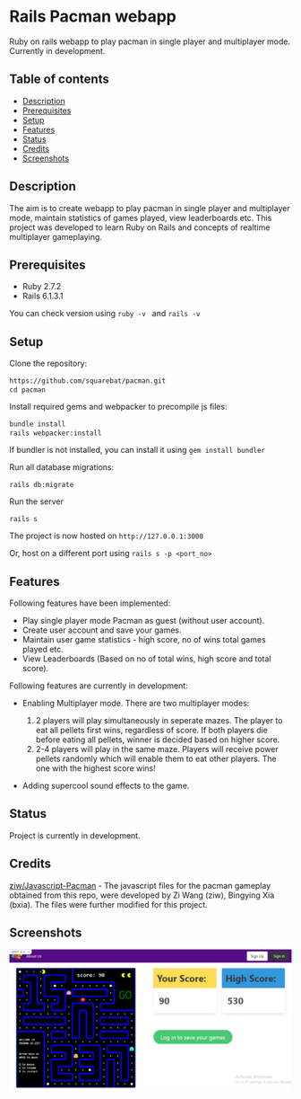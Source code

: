 # Rails Pacman webapp
Ruby on rails webapp to play pacman in single player and multiplayer mode. Currently in development.

## Table of contents
* [Description](#description)
* [Prerequisites](#prerequisites)
* [Setup](#setup)
* [Features](#features)
* [Status](#status)
* [Credits](#credits)
* [Screenshots](#screenshots)

## Description
The aim is to create webapp to play pacman in single player and multiplayer mode, maintain statistics of games played, view leaderboards etc. This project was developed to learn Ruby on Rails and concepts of realtime multiplayer gameplaying.  

## Prerequisites
* Ruby 2.7.2
* Rails 6.1.3.1

You can check version using ```ruby -v ``` and ```rails -v```

## Setup

Clone the repository:
```
https://github.com/squarebat/pacman.git
cd pacman
```

Install required gems and webpacker to precompile js files:
```
bundle install
rails webpacker:install
```
If bundler is not installed, you can install it using ```gem install bundler```

Run all database migrations:
```
rails db:migrate
```

Run the server
```
rails s
```
The project is now hosted on ```http://127.0.0.1:3000```

Or, host on a different port using ```rails s -p <port_no>```

## Features

Following features have been implemented:
* Play single player mode Pacman as guest (without user account).
* Create user account and save your games.
* Maintain user game statistics - high score, no of wins total games played etc.
* View Leaderboards (Based on no of total wins, high score and total score).

Following features are currently in development:
* Enabling Multiplayer mode. There are two multiplayer modes:
  1. 2 players will play simultaneously in seperate mazes. The player to eat all pellets first wins, regardless of score. If both players die before eating all pellets, winner is decided based on higher score.
  2. 2-4 players will play in the same maze. Players will receive power pellets randomly which will enable them to eat other players. The one with the highest score wins! 
  
* Adding supercool sound effects to the game.

## Status
Project is currently in development.

## Credits

[ziw/Javascript-Pacman](https://github.com/ziw/Javascript-Pacman) - The javascript files for the pacman gameplay obtained from this repo, were developed by Zi Wang (ziw), Bingying Xia (bxia). The files were further modified for this project.

## Screenshots
![Screenshots](./app/assets/images/landing-page.png)
